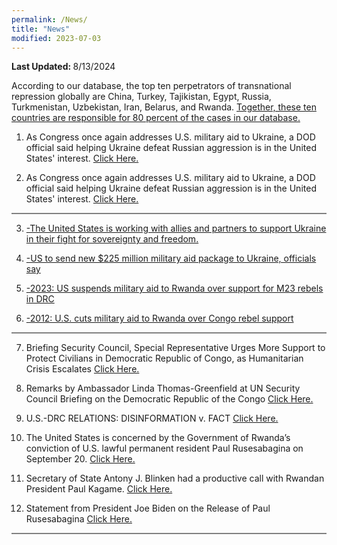 ```yaml
---
permalink: /News/
title: "News"
modified: 2023-07-03
---
```



<b> Last Updated: </b> 8/13/2024 














According to our database, the top ten perpetrators of transnational repression globally are China,
Turkey, Tajikistan, Egypt, Russia, Turkmenistan, Uzbekistan, Iran, Belarus, and Rwanda. <a href=" https://homeland.house.gov/wp-content/uploads/2024/01/2024-01-17-CTI-HRG-Testimony-1.pdf"> Together, these ten countries are responsible for 80 percent of the cases in our database. </a>




1. As Congress once again addresses U.S. military aid to Ukraine, a DOD official said helping Ukraine defeat Russian aggression is in the United States' interest. <a href=" https://www.defense.gov/News/News-Stories/Article/Article/3671938/dod-official-restates-why-supporting-ukraine-is-in-us-interest/"> Click Here. </a>


2. As Congress once again addresses U.S. military aid to Ukraine, a DOD official said helping Ukraine defeat Russian aggression is in the United States' interest. <a href=" https://www.defense.gov/News/News-Stories/Article/Article/3671938/dod-official-restates-why-supporting-ukraine-is-in-us-interest/"> Click Here. </a>



<hr style="height:2px;border-width:0;color:gray;background-color:gray">


3. <a href=" https://www.defense.gov/Spotlights/Support-for-Ukraine/"> -The United States is working with allies and partners to support Ukraine in their fight for sovereignty and freedom. </a>


4. <a href=" https://apnews.com/article/ukraine-russia-military-aid-us-e0a07e45c4b6656d128c5df8c51357fb"> -US to send new $225 million military aid package to Ukraine, officials say </a>


5. <a href=" https://www.theafricareport.com/323896/us-suspends-military-aid-to-rwanda-over-support-for-m23-rebels-in-drc/"> -2023: US suspends military aid to Rwanda over support for M23 rebels in DRC </a>


6. <a href=" https://www.reuters.com/article/idUSBRE86K0AY/"> -2012: U.S. cuts military aid to Rwanda over Congo rebel support </a>


<hr style="height:2px;border-width:0;color:gray;background-color:gray">


7. Briefing Security Council, Special Representative Urges More Support to Protect Civilians in Democratic Republic of Congo, as Humanitarian Crisis Escalates <a href=" https://press.un.org/en/2023/sc15426.doc.htm"> Click Here.</a> 


8. Remarks by Ambassador Linda Thomas-Greenfield at UN Security Council Briefing on the Democratic Republic of the Congo <a href=" https://usun.usmission.gov/remarks-by-ambassador-linda-thomas-greenfield-at-un-security-council-briefing-on-the-situation-concerning-the-democratic-republic-of-the-congo/"> Click Here.</a> 


9. U.S.-DRC RELATIONS: DISINFORMATION v. FACT <a href=" https://cd.usembassy.gov/u-s-drc-relations-disinformation-v-fact/"> Click Here.</a> 


10. The United States is concerned by the Government of Rwanda’s conviction of U.S. lawful permanent resident Paul Rusesabagina on September 20. <a href=" https://www.state.gov/paul-rusesabagina-case-outcome/"> Click Here. </a> 


11. Secretary of State Antony J. Blinken had a productive call with Rwandan President Paul Kagame. <a href=" https://www.usau.usmission.gov/secretary-blinkens-call-with-rwandan-president-kagame/"> Click Here.</a> 


12. Statement from President Joe Biden on the Release of Paul Rusesabagina <a href=" https://www.whitehouse.gov/briefing-room/statements-releases/2023/03/24/statement-from-president-joe-biden-on-the-release-of-paul-rusesabagina/"> Click Here. </a>







<hr style="height:2px;border-width:0;color:gray;background-color:gray">




